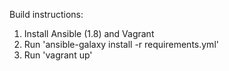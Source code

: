 Build instructions:
1. Install Ansible (1.8) and Vagrant
2. Run 'ansible-galaxy install -r requirements.yml'
3. Run 'vagrant up'
